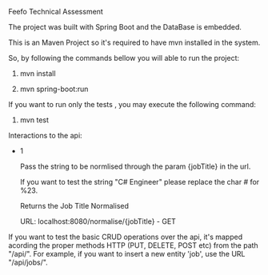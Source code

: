 Feefo Technical Assessment

The project was built with Spring Boot and the DataBase is embedded.

This is an Maven Project so it's required to have mvn installed in the system.

So, by following the commands bellow you will able to run the project:

1) mvn install

2)  mvn spring-boot:run 


If you want to run only the tests , you may execute the following command:

1) mvn test


Interactions to the api:

- 1 

    Pass the string to be normlised through the param {jobTitle}
    in the url.

    If you want to test the string "C# Engineer" please replace
    the char # for %23.

    Returns the Job Title Normalised

    URL: localhost:8080/normalise/{jobTitle} - GET



If you want to test the basic CRUD operations over the api, it's mapped 
acording the proper methods HTTP (PUT, DELETE, POST etc) from the path "/api/".
For example, if you want to insert a new entity 'job', use the URL "/api/jobs/".
